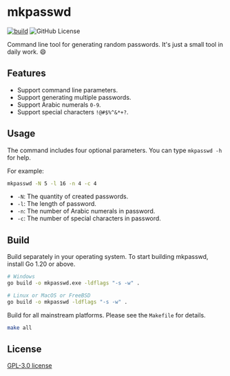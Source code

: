 # mkpasswd

[![build](https://github.com/lindsuen/mkpasswd/actions/workflows/build.yml/badge.svg?branch=master)](https://github.com/lindsuen/mkpasswd/actions/workflows/build.yml)
![GitHub License](https://img.shields.io/github/license/lindsuen/mkpasswd)

Command line tool for generating random passwords. It's just a small tool in daily work. :smile:

## Features

- Support command line parameters.
- Support generating multiple passwords.
- Support Arabic numerals `0-9`.
- Support special characters `!@#$%^&*+?`.

## Usage

The command includes four optional parameters. You can type `mkpasswd -h` for help.

For example:

```sh
mkpasswd -N 5 -l 16 -n 4 -c 4
```

- `-N`: The quantity of created passwords.
- `-l`: The length of password.
- `-n`: The number of Arabic numerals in password.
- `-c`: The number of special characters in password.

## Build

Build separately in your operating system. To start building mkpasswd, install Go 1.20 or above.

```sh
# Windows
go build -o mkpasswd.exe -ldflags "-s -w" .
```

```sh
# Linux or MacOS or FreeBSD
go build -o mkpasswd -ldflags "-s -w" .
```

Build for all mainstream platforms. Please see the `Makefile` for details.

```sh
make all
```

## License

[GPL-3.0 license](https://github.com/lindsuen/mkpasswd/blob/master/LICENSE)
